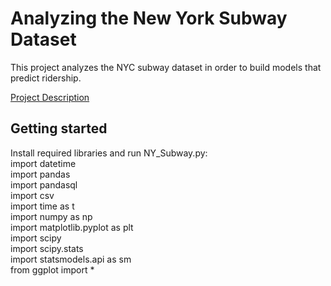 # Analyzing the New York Subway Dataset
This project analyzes the NYC subway dataset in order to build models that predict ridership.

[Project Description](https://docs.google.com/document/d/16T3kirC0IxvtfxlZb7n5kOz5xFF_JTwrG31J2OZj8KM/pub)

## Getting started
Install required libraries and run NY_Subway.py:  
  import datetime  
  import pandas  
  import pandasql  
  import csv  
  import time as t  
  import numpy as np  
  import matplotlib.pyplot as plt  
  import scipy  
  import scipy.stats  
  import statsmodels.api as sm  
  from ggplot import *
